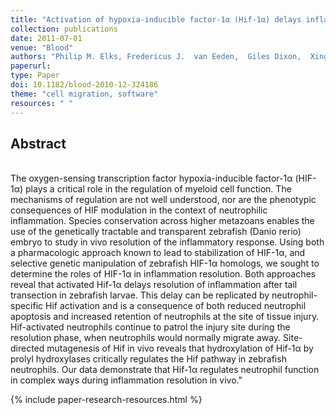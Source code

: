 ```yaml
---
title: "Activation of hypoxia-inducible factor-1α (Hif-1α) delays inflammation resolution by reducing neutrophil apoptosis and reverse migration in a zebrafish inflammation model"
collection: publications
date: 2011-07-01
venue: "Blood"
authors: "Philip M. Elks, Fredericus J.  van Eeden,  Giles Dixon,  Xingang Wang,  Constantino Carlos Reyes-Aldasoro,  Philip W. Ingham,  Moira K. B. Whyte,  Sarah R.  Walmsley,   Stephen A. Renshaw"
paperurl:
type: Paper
doi: 10.1182/blood-2010-12-324186
theme: "cell migration, software"
resources: " "
---
```

<h2> Abstract </h2>  <br> The oxygen-sensing transcription factor hypoxia-inducible factor-1α (HIF-1α) plays a critical role in the regulation of myeloid cell function. The mechanisms of regulation are not well understood, nor are the phenotypic consequences of HIF modulation in the context of neutrophilic inflammation. Species conservation across higher metazoans enables the use of the genetically tractable and transparent zebrafish (Danio rerio) embryo to study in vivo resolution of the inflammatory response. Using both a pharmacologic approach known to lead to stabilization of HIF-1α, and selective genetic manipulation of zebrafish HIF-1α homologs, we sought to determine the roles of HIF-1α in inflammation resolution. Both approaches reveal that activated Hif-1α delays resolution of inflammation after tail transection in zebrafish larvae. This delay can be replicated by neutrophil-specific Hif activation and is a consequence of both reduced neutrophil apoptosis and increased retention of neutrophils at the site of tissue injury. Hif-activated neutrophils continue to patrol the injury site during the resolution phase, when neutrophils would normally migrate away. Site-directed mutagenesis of Hif in vivo reveals that hydroxylation of Hif-1α by prolyl hydroxylases critically regulates the Hif pathway in zebrafish neutrophils. Our data demonstrate that Hif-1α regulates neutrophil function in complex ways during inflammation resolution in vivo."

{% include paper-research-resources.html %}
